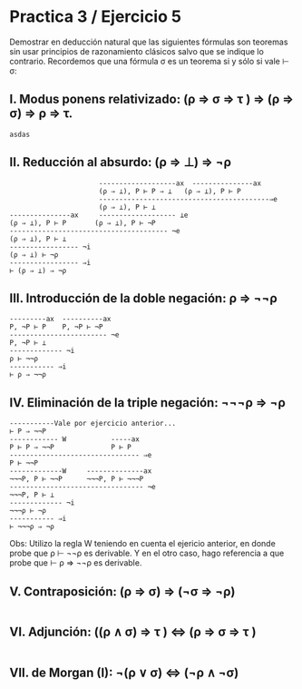 # Practica 3 / Ejercicio 5  
Demostrar en deducción natural que las siguientes fórmulas son teoremas sin usar principios de razonamiento clásicos salvo que se indique lo contrario. Recordemos que una fórmula σ es un teorema si y sólo si vale ⊢ σ:  
## I. Modus ponens relativizado: (ρ ⇒ σ ⇒ τ ) ⇒ (ρ ⇒ σ) ⇒ ρ ⇒ τ.
```
asdas
```
## II. Reducción al absurdo: (ρ ⇒ ⊥) ⇒ ¬ρ  
```
                      -------------------ax  ---------------ax
                      (ρ ⇒ ⊥), P ⊢ P ⇒ ⊥   (ρ ⇒ ⊥), P ⊢ P
                      ------------------------------------------⇒e
                      (ρ ⇒ ⊥), P ⊢ ⊥
---------------ax     ------------------- ⊥e
(ρ ⇒ ⊥), P ⊢ P       (ρ ⇒ ⊥), P ⊢ ¬P
--------------------------------------- ¬e
(ρ ⇒ ⊥), P ⊢ ⊥ 
----------------- ¬i
(ρ ⇒ ⊥) ⊢ ¬ρ 
----------------- ⇒i
⊢ (ρ ⇒ ⊥) ⇒ ¬ρ 
```
## III. Introducción de la doble negación: ρ ⇒ ¬¬ρ  
```
---------ax  ----------ax
P, ¬P ⊢ P    P, ¬P ⊢ ¬P
------------------------ ¬e
P, ¬P ⊢ ⊥
------------- ¬i
ρ ⊢ ¬¬ρ  
----------- ⇒i
⊢ ρ ⇒ ¬¬ρ  
```
## IV. Eliminación de la triple negación: ¬¬¬ρ ⇒ ¬ρ  
```
-----------Vale por ejercicio anterior...
⊢ P ⇒ ¬¬P 
------------ W           -----ax
P ⊢ P ⇒ ¬¬P              P ⊢ P
-------------------------------- ⇒e
P ⊢ ¬¬P 
-------------W     --------------ax
¬¬¬P, P ⊢ ¬¬P      ¬¬¬P, P ⊢ ¬¬¬P
--------------------------------- ¬e
¬¬¬P, P ⊢ ⊥
------------- ¬i
¬¬¬ρ ⊢ ¬ρ 
----------- ⇒i
⊢ ¬¬¬ρ ⇒ ¬ρ  
```
Obs: Utilizo la regla W teniendo en cuenta el ejericio anterior, en donde probe que ρ ⊢ ¬¬ρ es derivable. Y en el otro caso, hago referencia a que probe que ⊢ ρ ⇒ ¬¬ρ es derivable.  
## V. Contraposición: (ρ ⇒ σ) ⇒ (¬σ ⇒ ¬ρ)  
```
```
## VI. Adjunción: ((ρ ∧ σ) ⇒ τ ) ⇔ (ρ ⇒ σ ⇒ τ )  
```
```
## VII. de Morgan (I): ¬(ρ ∨ σ) ⇔ (¬ρ ∧ ¬σ)
```
```
